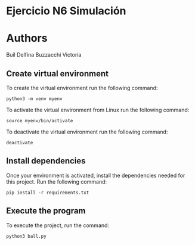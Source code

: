 # Ejercicio N6 Simulación

# Authors
Buil Delfina
Buzzacchi Victoria

## Create virtual environment
To create the virtual environment run the following command:
```
python3 -m venv myenv
```

To activate the virtual environment from Linux run the following command:
```
source myenv/bin/activate
```

To deactivate the virtual environment run the following command:
```
deactivate
```

## Install dependencies
Once your environment is activated, install the dependencies needed for this project. Run the following command:
```
pip install -r requirements.txt
```


## Execute the program
To execute the project, run the command:
```
python3 ball.py
```